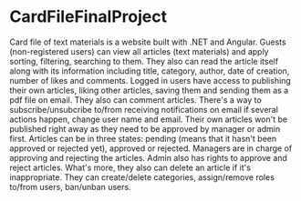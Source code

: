 # CardFileFinalProject
Card file of text materials is a website built with .NET and Angular.
Guests (non-registered users) can view all articles (text materials) and apply sorting, filtering, searching to them.
They also can read the article itself along with its information including title, category, author, date of creation, number of likes and comments.
Logged in users have access to publishing their own articles, liking other articles, saving them and sending them as a pdf file on email.
They also can comment articles. There's a way to subscribe/unsubcribe to/from receiving notifications on email if several actions happen, change user name and email.
Their own articles won't be published right away as they need to be approved by manager or admin first.
Articles can be in three states: pending (means that it hasn't been approved or rejected yet), approved or rejected.
Managers are in charge of approving and rejecting the articles.
Admin also has rights to approve and reject articles. What's more, they also can delete an article if it's inappropriate.
They can create/delete categories, assign/remove roles to/from users, ban/unban users.
